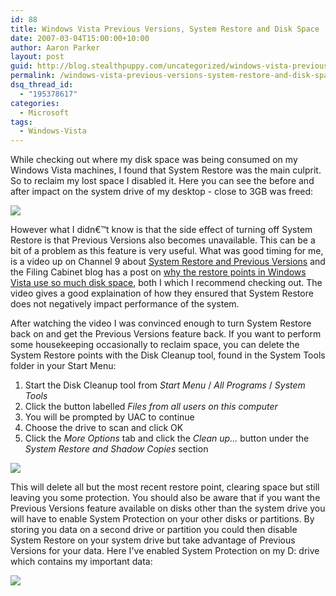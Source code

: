 ```yaml
---
id: 88
title: Windows Vista Previous Versions, System Restore and Disk Space
date: 2007-03-04T15:00:00+10:00
author: Aaron Parker
layout: post
guid: http://blog.stealthpuppy.com/uncategorized/windows-vista-previous-versions-system-restore-and-disk-space
permalink: /windows-vista-previous-versions-system-restore-and-disk-space/
dsq_thread_id:
  - "195378617"
categories:
  - Microsoft
tags:
  - Windows-Vista
---
```

While checking out where my disk space was being consumed on my Windows Vista machines, I found that System Restore was the main culprit. So to reclaim my lost space I disabled it. Here you can see the before and after impact on the system drive of my desktop - close to 3GB was freed:

<img border="0" src="{{site.baseurl}}/media/2007/03/1000.14.1076.DiskSpace.png" /> 

However what I didn€™t know is that the side effect of turning off System Restore is that Previous Versions also becomes unavailable. This can be a bit of a problem as this feature is very useful. What was good timing for me, is a video up on Channel 9 about [System Restore and Previous Versions](http://channel9.msdn.com/Showpost.aspx?postid=286303) and the Filing Cabinet blog has a post on [why the restore points in Windows Vista use so much disk space](http://blogs.technet.com/filecab/archive/2007/03/03/why-do-restore-points-in-windows-vista-use-so-much-disk-space.aspx), both I which I recommend checking out. The video gives a good explaination of how they ensured that System Restore does not negatively impact performance of the system.

After watching the video I was convinced enough to turn System Restore back on and get the Previous Versions feature back. If you want to perform some housekeeping occasionally to reclaim space, you can delete the System Restore points with the Disk Cleanup tool, found in the System Tools folder in your Start Menu:

  1. Start the Disk Cleanup tool from _Start Menu_ / _All Programs_ / _System Tools_
  2. Click the button labelled _Files from all users on this computer_
  3. You will be prompted by UAC to continue
  4. Choose the drive to scan and click OK
  5. Click the _More Options_ tab and click the _Clean up..._ button under the _System Restore and Shadow Copies_ section

<img border="0" src="{{site.baseurl}}/media/2007/03/1000.14.1078.DiskCleanupforVista2.png" /> 

This will delete all but the most recent restore point, clearing space but still leaving you some protection. You should also be aware that if you want the Previous Versions feature available on disks other than the system drive you will have to enable System Protection on your other disks or partitions. By storing you data on a second drive or partition you could then disable System Restore on your system drive but take advantage of Previous Versions for your data. Here I've enabled System Protection on my D: drive which contains my important data:

<img border="0" src="{{site.baseurl}}/media/2007/03/1000.14.1080.RestorePoints.png" />